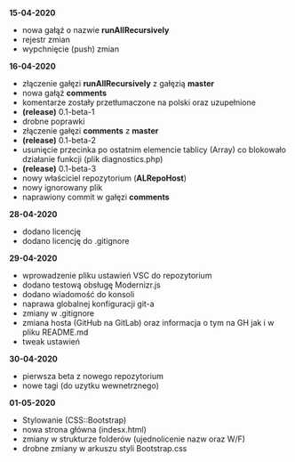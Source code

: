 **15-04-2020**
* nowa gałąź o nazwie **runAllRecursively**
* rejestr zmian
* wypchnięcie (push) zmian

**16-04-2020**
* złączenie gałęzi **runAllRecursively** z gałęzią **master**
* nowa gałąź **comments**
* komentarze zostały przetłumaczone na polski oraz uzupełnione
* **(release)** 0.1-beta-1
* drobne poprawki
* złączenie gałęzi **comments** z **master**
* **(release)** 0.1-beta-2
* usunięcie przecinka po ostatnim elemencie tablicy (Array) co blokowało działanie funkcji (plik diagnostics.php)
* **(release)** 0.1-beta-3
* nowy właściciel repozytorium (**ALRepoHost**)
* nowy ignorowany plik
* naprawiony commit w gałęzi **comments**

**28-04-2020**
* dodano licencję
* dodano licencję do .gitignore

**29-04-2020**
* wprowadzenie pliku ustawień VSC do repozytorium
* dodano testową obsługę Modernizr.js
* dodano wiadomość do konsoli
* naprawa globalnej konfiguracji git-a
* zmiany w .gitignore
* zmiana hosta (GitHub na GitLab) oraz informacja o tym na GH jak i w pliku README.md
* tweak ustawień

**30-04-2020**
* pierwsza beta z nowego repozytorium
* nowe tagi (do uzytku wewnetrznego)

**01-05-2020**
* Stylowanie (CSS::Bootstrap)
* nowa strona główna (indesx.html)
* zmiany w strukturze folderów (ujednolicenie nazw oraz W/F)
* drobne zmiany w arkuszu styli Bootstrap.css